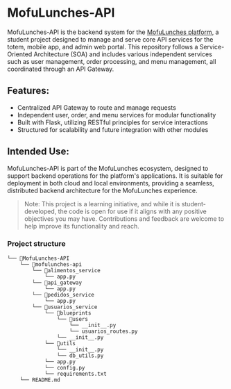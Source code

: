 # MofuLunches-API

MofuLunches-API is the backend system for the [MofuLunches platform](https://github.com/topics/mofulunches), a student project designed to manage and serve core API services for the totem, mobile app, and admin web portal. This repository follows a Service-Oriented Architecture (SOA) and includes various independent services such as user management, order processing, and menu management, all coordinated through an API Gateway.

## Features:

- Centralized API Gateway to route and manage requests
- Independent user, order, and menu services for modular functionality
- Built with Flask, utilizing RESTful principles for service interactions
- Structured for scalability and future integration with other modules

## Intended Use:

MofuLunches-API is part of the MofuLunches ecosystem, designed to support backend operations for the platform's applications. It is suitable for deployment in both cloud and local environments, providing a seamless, distributed backend architecture for the MofuLunches experience.

> Note:
This project is a learning initiative, and while it is student-developed, the code is open for use if it aligns with any positive objectives you may have. Contributions and feedback are welcome to help improve its functionality and reach.

### Project structure

```
└── 📁MofuLunches-API
    └── 📁mofulunches-api
        └── 📁alimentos_service
            └── app.py
        └── 📁api_gateway
            └── app.py
        └── 📁pedidos_service
            └── app.py
        └── 📁usuarios_service
            └── 📁blueprints
                └── 📁users
                    └── __init__.py
                    └── usuarios_routes.py
                └── __init__.py
            └── 📁utils
                └── __init__.py
                └── db_utils.py
            └── app.py
            └── config.py
            └── requirements.txt
    └── README.md
```


